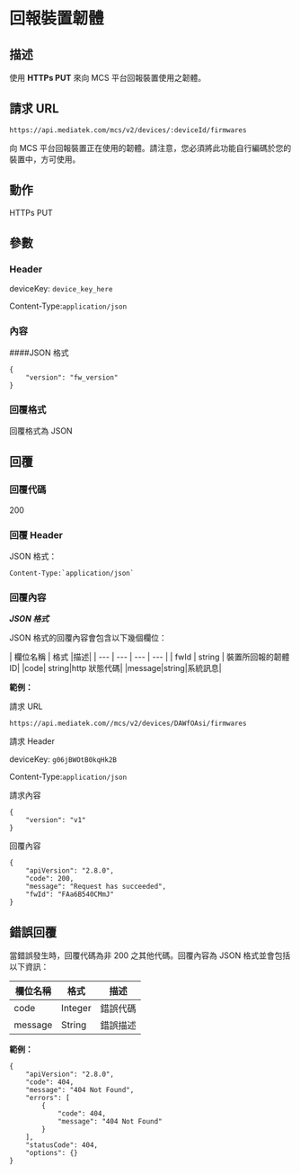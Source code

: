 # 回報裝置韌體

## 描述

使用 **HTTPs PUT** 來向 MCS 平台回報裝置使用之韌體。


## 請求 URL

```
https://api.mediatek.com/mcs/v2/devices/:deviceId/firmwares

```
向 MCS 平台回報裝置正在使用的韌體。請注意，您必須將此功能自行編碼於您的裝置中，方可使用。


## 動作
HTTPs PUT


## 參數
### Header

deviceKey: `device_key_here`

Content-Type:`application/json`


### 內容
####JSON 格式

```
{
    "version": "fw_version"
}
```
### 回覆格式
回覆格式為 JSON

## 回覆

### 回覆代碼
200

### 回覆 Header
JSON 格式：
```
Content-Type:`application/json`
```

### 回覆內容

***JSON 格式***

JSON 格式的回覆內容會包含以下幾個欄位：

| 欄位名稱 | 格式 |描述|
| --- | --- | --- | --- |
| fwId | string | 裝置所回報的韌體 ID|
|code| string|http 狀態代碼|
|message|string|系統訊息|


**範例：**

請求 URL
```
https://api.mediatek.com//mcs/v2/devices/DAWfOAsi/firmwares
```

請求 Header

deviceKey: `g06jBWOtB0kqHk2B`

Content-Type:`application/json`

請求內容
```
{
    "version": "v1"
}
```

回覆內容

```
{
    "apiVersion": "2.8.0",
    "code": 200,
    "message": "Request has succeeded",
    "fwId": "FAa6B540CMmJ"
}

```


## 錯誤回覆

當錯誤發生時，回覆代碼為非 200 之其他代碼。回覆內容為 JSON 格式並會包括以下資訊：

| 欄位名稱 | 格式 |描述|
| --- | --- | --- |
| code | Integer | 錯誤代碼 |
| message | String | 錯誤描述 |

**範例：**

```
{
    "apiVersion": "2.8.0",
    "code": 404,
    "message": "404 Not Found",
    "errors": [
        {
            "code": 404,
            "message": "404 Not Found"
        }
    ],
    "statusCode": 404,
    "options": {}
}
```
